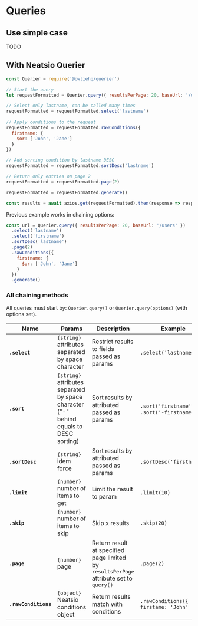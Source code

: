 # Queries

## Use simple case

TODO

## With Neatsio Querier

```javascript
const Querier = require('@owliehq/querier')

// Start the query
let requestFormatted = Querier.query({ resultsPerPage: 20, baseUrl: '/users' })

// Select only lastname, can be called many times
requestFormatted = requestFormatted.select('lastname')
  
// Apply conditions to the request
requestFormatted = requestFormatted.rawConditions({
  firstname: {
    $or: ['John', 'Jane']
  }
})

// Add sorting condition by lastname DESC
requestFormatted = requestFormatted.sortDesc('lastname')

// Return only entries on page 2
requestFormatted = requestFormatted.page(2)

requestFormatted = requestFormatted.generate()

const results = await axios.get(requestFormatted).then(response => response.data)
```

Previous example works in chaining options:

```javascript
const url = Querier.query({ resultsPerPage: 20, baseUrl: '/users' })
  .select('lastname')
  .select('firstname')
  .sortDesc('lastname')
  .page(2)
  .rawConditions({
    firstname: {
      $or: ['John', 'Jane']
    }
  })
  .generate()
```

### All chaining methods

All queries must start by: `Querier.query()` or `Querier.query(options)` (with options set).

| Name | Params | Description | Example |
| ---- | ------- | ---------- | ------- |
| **`.select`** | `{string}` attributes separated by space character | Restrict results to fields passed as params | `.select('lastname')` |
| **`.sort`** | `{string}` attributes separated by space character ("-" behind equals to DESC sorting) | Sort results by attributed passed as params | `.sort('firstname')` or `.sort('-firstname')` |
| **`.sortDesc`** | `{string}` idem force | Sort results by attributed passed as params | `.sortDesc('firstname')` |
| **`.limit`** | `{number}` number of items to get | Limit the result to param | `.limit(10)` |
| **`.skip`** | `{number}` number of items to skip | Skip x results | `.skip(20)` |
| **`.page`** | `{number}` page | Return result at specified page limited by `resultsPerPage` attribute set to `query()` | `.page(2)` |
| **`.rawConditions`** | `{object}` Neatsio conditions object | Return results match with conditions | `.rawConditions({ firstame: 'John' })`
